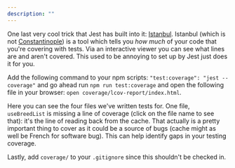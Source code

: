 ```yaml
---
description: ""
---
```


One last very cool trick that Jest has built into it: [Istanbul][istanbul]. Istanbul (which is not [Constantinople][they-might-be-giants]) is a tool which tells you _how much_ of your code that you're covering with tests. Via an interactive viewer you can see what lines are and aren't covered. This used to be annoying to set up by Jest just does it for you.

Add the following command to your npm scripts: `"test:coverage": "jest --coverage"` and go ahead run `npm run test:coverage` and open the following file in your browser: `open coverage/lcov-report/index.html`.

Here you can see the four files we've written tests for. One file, `useBreedList` is missing a line of coverage (click on the file name to see that): it's the line of reading back from the cache. That actually is a pretty important thing to cover as it could be a source of bugs (cache might as well be French for software bug). This can help identify gaps in your testing coverage.

Lastly, add `coverage/` to your `.gitignore` since this shouldn't be checked in.

[istanbul]: https://istanbul.js.org/
[they-might-be-giants]: https://youtu.be/vsQrKZcYtqg
